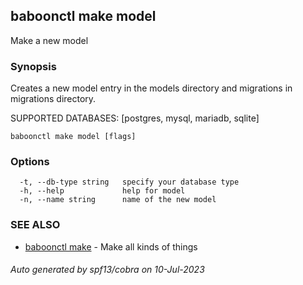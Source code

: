 ## baboonctl make model

Make a new model

### Synopsis

Creates a new model entry in the models directory and migrations in migrations directory.

SUPPORTED DATABASES: [postgres, mysql, mariadb, sqlite]


```
baboonctl make model [flags]
```

### Options

```
  -t, --db-type string   specify your database type
  -h, --help             help for model
  -n, --name string      name of the new model
```

### SEE ALSO

* [baboonctl make](baboonctl_make.md)	 - Make all kinds of things

###### Auto generated by spf13/cobra on 10-Jul-2023
